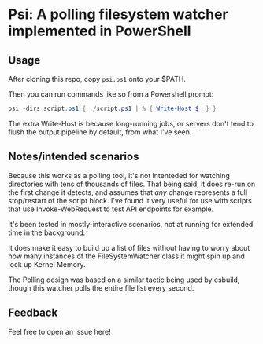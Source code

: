 # Psi: A polling filesystem watcher implemented in PowerShell

## Usage

After cloning this repo, copy `psi.ps1` onto your $PATH. 

Then you can run commands like so from a Powershell prompt:

```ps1
psi -dirs script.ps1 { ./script.ps1 | % { Write-Host $_ } }
```

The extra Write-Host is because long-running jobs, or servers don't tend to flush the output pipeline by default, from what I've seen.

## Notes/intended scenarios

Because this works as a polling tool, it's not intenteded for watching directories with tens of thousands of files. That being said, it does re-run on the first change it detects, and assumes that *any* change represents a full stop/restart of the script block. I've found it very useful for use with scripts that use Invoke-WebRequest to test API endpoints for example. 

It's been tested in mostly-interactive scenarios, not at running for extended time in the background.

It does make it easy to build up a list of files without having to worry about how many instances of the FileSystemWatcher class it might spin up and lock up Kernel Memory.

The Polling design was based on a similar tactic being used by esbuild, though this watcher polls the entire file list every second.


## Feedback

Feel free to open an issue here!
